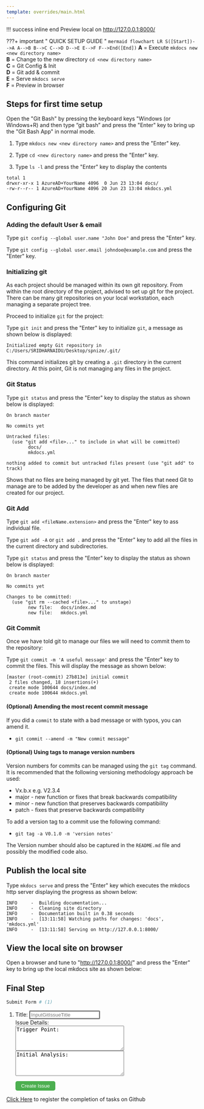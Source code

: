 ```yaml
---
template: overrides/main.html
---
```


!!! success inline end
    Preview local on http://127.0.0.1:8000/


???+ important " QUICK SETUP GUIDE "
    ``` mermaid
        flowchart LR
            S([Start])-->A
            A-->B
            B-->C
            C-->D
            D-->E
            E-->F
            F-->End([End])
    ```
    __A__ = Execute `mkdocs new <new directory name>`  
    __B__ = Change to the new directory `cd <new directory name>`  
    __C__ = Git Config & Init   
    __D__ = Git add & commit  
    __E__ = Serve `mkdocs serve`  
    __F__ = Preview in browser


## Steps for first time setup

Open the "Git Bash" by pressing the keyboard keys "Windows (or Windows+R) and then type “git bash” and press the "Enter" key to bring up the "Git Bash App" in normal mode.

1. Type `mkdocs new <new directory name>` and press the "Enter" key.

2. Type `cd <new directory name>` and press the "Enter" key.

3. Type `ls -l` and press the "Enter" key to display the contents

  ```
  total 1
  drwxr-xr-x 1 AzureAD+YourName 4096  0 Jun 23 13:04 docs/
  -rw-r--r-- 1 AzureAD+YourName 4096 20 Jun 23 13:04 mkdocs.yml
  ```

## Configuring Git 

### Adding the default User & email

Type `git config --global user.name "John Doe"` and press the "Enter" key.

Type `git config --global user.email johndoe@example.com` and press the "Enter" key.

### Initializing git

As each project should be managed within its own git repository. From within the root directory of the project, advised to set up git for the project. There can be many git repositories on your local workstation, each managing a separate project tree.

Proceed to initialize `git` for the project:

Type `git init` and press the "Enter" key to initialize `git`, a message as shown below is displayed: 

```
Initialized empty Git repository in C:/Users/SRIDHARNAIDU/Desktop/spnize/.git/
```

This command initializes git by creating a `.git` directory in the current directory. At this point, Git is not managing any files in the project.

### Git Status

Type `git status` and press the "Enter" key to display the status as shown below is displayed: 

```
On branch master

No commits yet

Untracked files:
  (use "git add <file>..." to include in what will be committed)
        docs/
        mkdocs.yml

nothing added to commit but untracked files present (use "git add" to track)
``` 

Shows that no files are being managed by git yet. The files that need Git to manage are to be added by the developer as and when new files are created for our project. 

### Git Add

Type `git add <fileName.extension>` and press the "Enter" key to ass individual file. 

Type `git add -A` or `git add .` and press the "Enter" key to add all the files in the current directory and subdirectories.

Type `git status` and press the "Enter" key to display the status as shown below is displayed: 

```
On branch master

No commits yet

Changes to be committed:
  (use "git rm --cached <file>..." to unstage)
        new file:   docs/index.md
        new file:   mkdocs.yml

``` 
### Git Commit

Once we have told git to manage our files we will need to commit them to the repository:

Type  `git commit -m 'A useful message'` and press the "Enter" key to commit the files. This will display the message as shown below:

```
[master (root-commit) 27b813e] initial commit
 2 files changed, 18 insertions(+)
 create mode 100644 docs/index.md
 create mode 100644 mkdocs.yml
```

#### (Optional) Amending the most recent commit message

If you did a `commit` to state with a bad message or with typos, you can amend it.

* `git commit --amend -m "New commit message"`

#### (Optional) Using tags to manage version numbers

Version numbers for commits can be managed using the `git tag` command. It is recommended that the following versioning methodology approach be used:
* Vx.b.x e.g. V2.3.4
* major - new function or fixes that break backwards compatibility
* minor - new function that preserves backwards compatibility
* patch - fixes that preserve backwards compatibility

To add a version tag to a commit use the following command:

* `git tag -a V0.1.0 -m 'version notes'`

The Version number should also be captured in the `README.md` file and possibly the modified code also.

## Publish the local site

Type ```mkdocs serve``` and press the "Enter" key which executes the mkdocs http server displaying the progress as shown below:

  ```
  INFO     -  Building documentation...
  INFO     -  Cleaning site directory
  INFO     -  Documentation built in 0.38 seconds
  INFO     -  [13:11:58] Watching paths for changes: 'docs', 'mkdocs.yml'
  INFO     -  [13:11:58] Serving on http://127.0.0.1:8000/
  ```
## View the local site on browser

Open a browser and tune to "http://127.0.0.1:8000/" and press the "Enter" key to bring up the local mkdocs site as shown below:



## Final Step

``` sh
Submit Form # (1)
```

1.    <form action = "https://restsvr.eu-gb.cf.appdomain.cloud/create" method = "post">
      <label for="issuetitle">Title:</label>
      <input style="color:grey;border-width: 1; border: solid;border-radius: 3px; text-align: left" type="text" id="issuetitle" name="ititle" placeholder="InputGitIssueTitle"><br>
      <label for="issuebody">Issue Details:</label><br>
      <textarea id="issuebody" name="ititle" rows="4" cols="33">Trigger Point:</textarea><br>
      <textarea id="issuebody" name="ititle" rows="4" cols="33">Initial Analysis:</textarea><br>
      
      <button style="background-color: #4CAF50; border: none;border-radius: 5px;color: white;padding: 5px 15px;text-align: center;text-decoration: none;display: inline-block;cursor: pointer" type="submit">Create Issue</button>
      </form>  


<form name="myform" action = "https://restsvr.eu-gb.cf.appdomain.cloud/create" method = "post">
  <input type="hidden" id="issuetitle" name="ititle" value="InputGitIssueTitle">
  <input type="hidden" id="issuebody" name="ibody" value="InputIssueDetails">
  <a href="javascript: submitform()">Click Here</a> to register the completion of tasks on Github
</form>
<script type="text/javascript">
function submitform(){document.myform.submit();}
</script>


